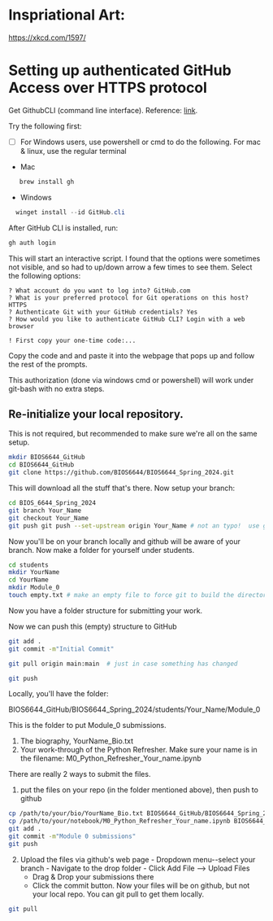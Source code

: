 # Inspriational Art:
https://xkcd.com/1597/

# Setting up authenticated GitHub Access over HTTPS protocol
Get GithubCLI (command line interface). Reference: [link](https://docs.github.com/en/get-started/getting-started-with-git/caching-your-github-credentials-in-git#github-cli).  

Try the following first:
- [ ] For Windows users, use powershell or cmd to do the following.  For mac & linux, use the regular terminal
- Mac
```bash
   brew install gh
```
- Windows
```powershell
  winget install --id GitHub.cli
```

After GitHub CLI is installed, run:
```bash
gh auth login
```
  This will start an interactive script.  I found that the options were sometimes not visible,
  and so had to up/down arrow a few times to see them.  Select the following options:
```
? What account do you want to log into? GitHub.com
? What is your preferred protocol for Git operations on this host? HTTPS
? Authenticate Git with your GitHub credentials? Yes
? How would you like to authenticate GitHub CLI? Login with a web browser

! First copy your one-time code:...
```
Copy the code and and paste it into the webpage that pops up and follow the rest of the prompts.

This authorization (done via windows cmd or powershell) will work under git-bash with no extra steps.

## Re-initialize your local repository.
This is not required, but recommended to make sure we're all on the same setup.
```bash
mkdir BIOS6644_GitHub
cd BIOS6644_GitHub
git clone https://github.com/BIOS6644/BIOS6644_Spring_2024.git
```
This will download all the stuff that's there.  Now setup your branch:

```bash
cd BIOS_6644_Spring_2024
git branch Your_Name
git checkout Your_Name
git push git push --set-upstream origin Your_Name # not an typo!  use git push!
```
Now you'll be on your branch locally and github will be aware of your branch.  Now make
a folder for yourself under students.
```bash
cd students
mkdir YourName
cd YourName
mkdir Module_0
touch empty.txt # make an empty file to force git to build the directory tree
```
Now you have a folder structure for submitting your work.

Now we can push this (empty) structure to GitHub
```bash
git add .
git commit -m"Initial Commit"

git pull origin main:main  # just in case something has changed

git push

```
Locally, you'll have the folder: 

BIOS6644_GitHub/BIOS6644_Spring_2024/students/Your_Name/Module_0

This is the folder to put Module_0 submissions.
  1. The biography, YourName_Bio.txt
  2. Your work-through of the Python Refresher.  Make sure your name is in the filename: M0_Python_Refresher_Your_name.ipynb

There are really 2 ways to submit the files.   
  1) put the files on your repo (in the folder mentioned above), then push to github
```bash
cp /path/to/your/bio/YourName_Bio.txt BIOS6644_GitHub/BIOS6644_Spring_2024/students/Your_Name/Module_0
cp /path/to/your/notebook/M0_Python_Refresher_Your_name.ipynb BIOS6644_GitHub/BIOS6644_Spring_2024/students/Your_Name/Module_0
git add .
git commit -m"Module 0 submissions"
git push
```
  2) Upload the files via github's web page
    - Dropdown menu--select your branch
    - Navigate to the drop folder
    - Click Add File --> Upload Files
     - Drag & Drop your submissions there
     - Click the commit button.
    Now your files will be on github, but not your local repo.  You can git pull to get them locally.
```bash
git pull
```
    
    
